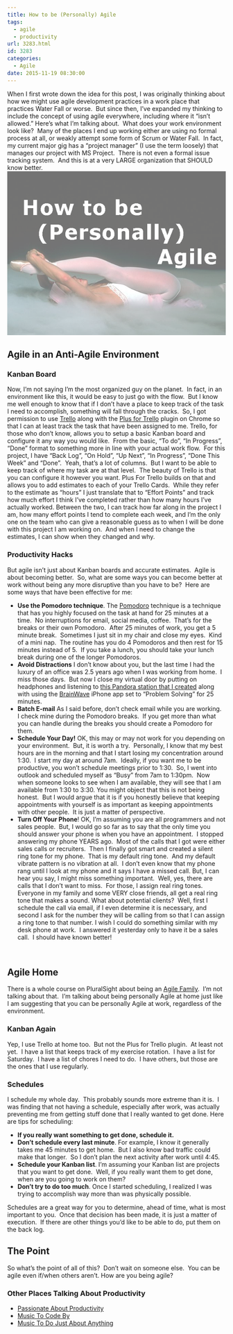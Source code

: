 ```yaml
---
title: How to be (Personally) Agile
tags:
  - agile
  - productivity
url: 3283.html
id: 3283
categories:
  - Agile
date: 2015-11-19 08:30:00
---
```


When I first wrote down the idea for this post, I was originally thinking about how we might use agile development practices in a work place that practices Water Fall or worse.  But since then, I’ve expanded my thinking to include the concept of using agile everywhere, including where it “isn’t allowed.” Here’s what I’m talking about.  What does your work environment look like?  Many of the places I end up working either are using no formal process at all, or weakly attempt some form of Scrum or Water Fall.  In fact, my current major gig has a “project manager” (I use the term loosely) that manages our project with MS Project.  There is not even a formal issue tracking system.  And this is at a very LARGE organization that SHOULD know better. ![image](/uploads/2015/11/image1.png "image") 

Agile in an Anti-Agile Environment
----------------------------------

### Kanban Board

Now, I’m not saying I’m the most organized guy on the planet.  In fact, in an environment like this, it would be easy to just go with the flow.  But I know me well enough to know that if I don’t have a place to keep track of the task I need to accomplish, something will fall through the cracks.  So, I got permission to use [Trello](/trello) along with the [Plus for Trello](/plusForTrello) plugin on Chrome so that I can at least track the task that have been assigned to me. Trello, for those who don’t know, allows you to setup a basic Kanban board and configure it any way you would like.  From the basic, “To do”, “In Progress”, “Done” format to something more in line with your actual work flow.  For this project, I have “Back Log”, “On Hold”, “Up Next”, “In Progress”, “Done This Week” and “Done”.  Yeah, that’s a lot of columns.  But I want to be able to keep track of where my task are at that level.  The beauty of Trello is that you can configure it however you want. Plus For Trello builds on that and allows you to add estimates to each of your Trello Cards.  While they refer to the estimate as “hours” I just translate that to “Effort Points” and track how much effort I think I’ve completed rather than how many hours I’ve actually worked. Between the two, I can track how far along in the project I am, how many effort points I tend to complete each week, and I’m the only one on the team who can give a reasonable guess as to when I will be done with this project I am working on.  And when I need to change the estimates, I can show when they changed and why.

### Productivity Hacks

But agile isn’t just about Kanban boards and accurate estimates.  Agile is about becoming better.  So, what are some ways you can become better at work without being any more disruptive than you have to be?  Here are some ways that have been effective for me:

*   **Use the Pomodoro technique**. The [Pomodoro](/pomodoro) technique is a technique that has you highly focused on the task at hand for 25 minutes at a time.  No interruptions for email, social media, coffee.  That’s for the breaks or their own Pomodoro.  After 25 minutes of work, you get a 5 minute break.  Sometimes I just sit in my chair and close my eyes.  Kind of a mini nap.  The routine has you do 4 Pomodoros and then rest for 15 minutes instead of 5.  If you take a lunch, you should take your lunch break during one of the longer Pomodoros.
*   **Avoid Distractions** I don’t know about you, but the last time I had the luxury of an office was 2.5 years ago when I was working from home.  I miss those days.  But now I close my virtual door by putting on headphones and listening to [this Pandora station that I created](//t.co/EgPhHCQqLE) along with using the [BrainWave](/brainwave) iPhone app set to “Problem Solving” for 25 minutes.
*   **Batch E-mail** As I said before, don’t check email while you are working.  I check mine during the Pomodoro breaks.  If you get more than what you can handle during the breaks you should create a Pomodoro for them.
*   **Schedule Your Day!** OK, this may or may not work for you depending on your environment.  But, it is worth a try.  Personally, I know that my best hours are in the morning and that I start losing my concentration around 1:30.  I start my day at around 7am.  Ideally, if you want me to be productive, you won’t schedule meetings prior to 1:30.  So, I went into outlook and scheduled myself as “Busy” from 7am to 1:30pm.  Now when someone looks to see when I am available, they will see that I am available from 1:30 to 3:30. You might object that this is not being honest.  But I would argue that it is if you honestly believe that keeping appointments with yourself is as important as keeping appointments with other people.  It is just a matter of perspective.
*   **Turn Off Your Phone**! OK, I’m assuming you are all programmers and not sales people.  But, I would go so far as to say that the only time you should answer your phone is when you have an appointment.  I stopped answering my phone YEARS ago.  Most of the calls that I got were either sales calls or recruiters.  Then I finally got smart and created a silent ring tone for my phone.  That is my default ring tone.  And my default vibrate pattern is no vibration at all.  I don’t even know that my phone rang until I look at my phone and it says I have a missed call. But, I can hear you say, I might miss something important.  Well, yes, there are calls that I don’t want to miss.  For those, I assign real ring tones.  Everyone in my family and some VERY close friends, all get a real ring tone that makes a sound. What about potential clients?  Well, first I schedule the call via email, if I even determine it is necessary, and second I ask for the number they will be calling from so that I can assign a ring tone to that number. I wish I could do something similar with my desk phone at work.  I answered it yesterday only to have it be a sales call.  I should have known better!

 

Agile Home
----------

There is a whole course on PluralSight about being an [Agile Family](/agileFamilies).  I’m not talking about that.  I’m talking about being personally Agile at home just like I am suggesting that you can be personally Agile at work, regardless of the environment.

### Kanban Again

Yep, I use Trello at home too.  But not the Plus for Trello plugin.  At least not yet.  I have a list that keeps track of my exercise rotation.  I have a list for Saturday.  I have a list of chores I need to do.  I have others, but those are the ones that I use regularly.

### Schedules

I schedule my whole day.  This probably sounds more extreme than it is.  I was finding that not having a schedule, especially after work, was actually preventing me from getting stuff done that I really wanted to get done. Here are tips for scheduling:

*   **If you really want something to get done, schedule it.**
*   **Don’t schedule every last minute**. For example, I know it generally takes me 45 minutes to get home.  But I also know bad traffic could make that longer.  So I don’t plan the next activity after work until 4:45.
*   **Schedule your Kanban list**. I’m assuming your Kanban list are projects that you want to get done.  Well, if you really want them to get done, when are you going to work on them?
*   **Don’t try to do too much**. Once I started scheduling, I realized I was trying to accomplish way more than was physically possible.

Schedules are a great way for you to determine, ahead of time, what is most important to you.  Once that decision has been made, it is just a matter of execution.  If there are other things you’d like to be able to do, put them on the back log.

The Point
---------

So what’s the point of all of this?  Don’t wait on someone else.  You can be agile even if/when others aren’t. How are you being agile?

### Other Places Talking About Productivity

*   [Passionate About Productivity](//productivityist.com/podcast-64-amber-de-la-garza/)
*   [Music To Code By](//mtcb.pwop.com/)
*   [Music To Do Just About Anything](//songza.com/)
